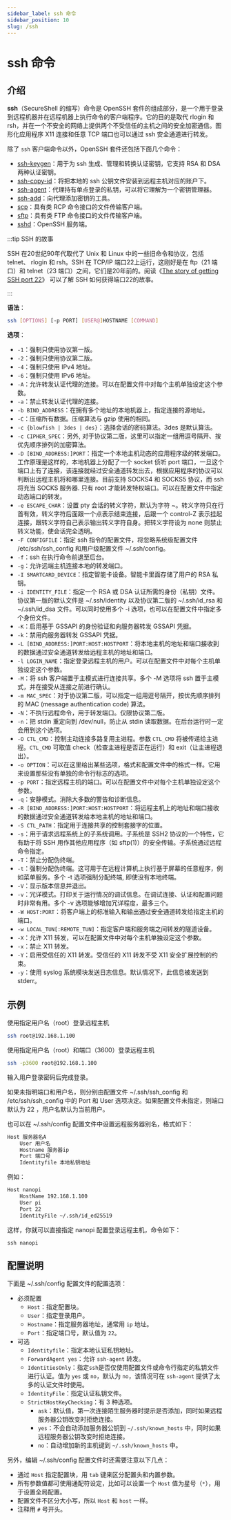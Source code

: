 ```yaml
---
sidebar_label: ssh 命令
sidebar_position: 10
slug: /ssh
---
```


# ssh 命令



## 介绍

**ssh**（SecureShell 的缩写）命令是 OpenSSH 套件的组成部分，是一个用于登录到远程机器并在远程机器上执行命令的客户端程序。它的目的是取代 rlogin 和 rsh，并在一个不安全的网络上提供两个不受信任的主机之间的安全加密通信。图形化应用程序 X11 连接和任意 TCP 端口也可以通过 ssh 安全通道进行转发。

除了 `ssh` 客户端命令以外，OpenSSH 套件还包括下面几个命令：

- [ssh-keygen](https://www.ssh.com/ssh/keygen)：用于为 ssh 生成、管理和转换认证密钥，它支持 RSA 和 DSA 两种认证密钥。
- [ssh-copy-id](https://www.ssh.com/ssh/copy-id)：将把本地的 ssh 公钥文件安装到远程主机对应的账户下。
- [ssh-agent](https://www.ssh.com/ssh/agent)：代理持有单点登录的私钥，可以将它理解为一个密钥管理器。
- [ssh-add](https://www.ssh.com/ssh/add)：向代理添加密钥的工具。
- [scp](https://www.ssh.com/ssh/scp)：具有类 RCP 命令接口的文件传输客户端。
- [sftp](https://www.ssh.com/ssh/sftp)：具有类 FTP 命令接口的文件传输客户端。
- [sshd](https://www.ssh.com/ssh/sshd)：OpenSSH 服务端。

:::tip SSH 的故事

SSH 在20世纪90年代取代了 Unix 和 Linux 中的一些旧命令和协议，包括 telnet、 rlogin 和 rsh。SSH 在 TCP/IP 端口22上运行，这刚好是在 ftp（21 端口）和 telnet（23 端口）之间，它们是20年前的。阅读《[The story of getting SSH port 22](https://www.ssh.com/academy/ssh/port#how-ssh-port-became-22)》 可以了解 SSH 如何获得端口22的故事。

:::

**语法**：

```bash
ssh [OPTIONS] [-p PORT] [USER@]HOSTNAME [COMMAND]
```

**选项**：

- `-1`：强制只使用协议第一版。
- `-2`：强制只使用协议第二版。
- `-4`：强制只使用 IPv4 地址。
- `-6`：强制只使用 IPv6 地址。
- `-A`：允许转发认证代理的连接。可以在配置文件中对每个主机单独设定这个参数。
- `-a`：禁止转发认证代理的连接。
- `-b BIND_ADDRESS`：在拥有多个地址的本地机器上，指定连接的源地址。
- `-C`：压缩所有数据。压缩算法与 gzip 使用的相同。
- `-c {blowfish | 3des | des}`：选择会话的密码算法。3des 是默认算法。
- `-c CIPHER_SPEC`：另外, 对于协议第二版，这里可以指定一组用逗号隔开、按优先顺序排列的加密算法。
- `-D [BIND_ADDRESS:]PORT`：指定一个本地主机动态的应用程序级的转发端口。工作原理是这样的，本地机器上分配了一个 socket 侦听 port 端口，一旦这个端口上有了连接，该连接就经过安全通道转发出去，根据应用程序的协议可以判断出远程主机将和哪里连接。目前支持 SOCKS4 和 SOCKS5 协议，而 ssh 将充当 SOCKS 服务器. 只有 root 才能转发特权端口。可以在配置文件中指定动态端口的转发。
- `-e ESCAPE_CHAR`：设置 pty 会话的转义字符，默认为字符 ~。转义字符只在行首有效，转义字符后面跟一个点表示结束连接，后跟一个 control-Z 表示挂起连接，跟转义字符自己表示输出转义字符自身。把转义字符设为 none 则禁止 转义功能，使会话完全透明。
- `-F CONFIGFILE`：指定 ssh 指令的配置文件，将忽略系统级配置文件 /etc/ssh/ssh_config 和用户级配置文件 ~/.ssh/config。
- `-f`：ssh 在执行命令前退至后台。
- `-g`：允许远端主机连接本地的转发端口。
- `-I SMARTCARD_DEVICE`：指定智能卡设备。智能卡里面存储了用户的 RSA 私钥。
- `-i IDENTITY_FILE`：指定一个 RSA 或 DSA 认证所需的身份（私钥）文件。协议第一版的默认文件是 ~/.ssh/identity 以及协议第二版的 ~/.ssh/id_rsa 和 ~/.ssh/id_dsa 文件。可以同时使用多个 -i 选项，也可以在配置文件中指定多个身份文件。
- `-K`：启用基于 GSSAPI 的身份验证和向服务器转发 GSSAPI 凭据。
- `-k`：禁用向服务器转发 GSSAPI 凭据。
- `-L [BIND_ADDRESS:]PORT:HOST:HOSTPORT`：将本地主机的地址和端口接收到的数据通过安全通道转发给远程主机的地址和端口。
- `-l LOGIN_NAME`：指定登录远程主机的用户。可以在配置文件中对每个主机单独设定这个参数。
- `-M`：将 ssh 客户端置于主模式进行连接共享。多个 -M 选项将 ssh 置于主模式，并在接受从连接之前进行确认。
- `-m MAC_SPEC`：对于协议第二版，可以指定一组用逗号隔开，按优先顺序排列的 MAC (message authentication code) 算法。
- `-N`：不执行远程命令，用于转发端口。仅限协议第二版。
- `-n`：把 stdin 重定向到 /dev/null，防止从 stdin 读取数据。在后台运行时一定会用到这个选项。
- `-O CTL_CMD`：控制主动连接多路复用主进程。参数 `CTL_CMD` 将被传递给主进程。`CTL_CMD` 可取值 check（检查主进程是否正在运行）和 exit（让主进程退出）。
- `-o OPTION`：可以在这里给出某些选项，格式和配置文件中的格式一样。它用来设置那些没有单独的命令行标志的选项。
- `-p PORT`：指定远程主机的端口。可以在配置文件中对每个主机单独设定这个参数。
- `-q`：安静模式。消除大多数的警告和诊断信息。
- `-R [BIND_ADDRESS:]PORT:HOST:HOSTPORT`：将远程主机上的地址和端口接收的数据通过安全通道转发给本地主机的地址和端口。
- `-S CTL_PATH`：指定用于连接共享的控制套接字的位置。
- `-s`：用于请求远程系统上的子系统调用。子系统是 SSH2 协议的一个特性，它有助于将 SSH 用作其他应用程序（如 sftp(1)）的安全传输。子系统通过远程命令指定。
- `-T`：禁止分配伪终端。
- `-t`：强制分配伪终端。这可用于在远程计算机上执行基于屏幕的任意程序，例如菜单服务。多个 -t  选项强制分配终端, 即使没有本地终端。
- `-V`：显示版本信息并退出。
- `-v`：冗详模式。打印关于运行情况的调试信息。在调试连接、认证和配置问题时非常有用。多个 -v 选项能够增加冗详程度，最多三个。
- `-W HOST:PORT`：将客户端上的标准输入和输出通过安全通道转发给指定主机的端口。
- `-w LOCAL_TUN[:REMOTE_TUN]`：指定客户端和服务端之间转发的隧道设备。
- `-X`：允许 X11 转发，可以在配置文件中对每个主机单独设定这个参数。
- `-x`：禁止 X11 转发。
- `-Y`：启用受信任的 X11 转发。受信任的 X11 转发不受 X11 安全扩展控制的约束。
- `-y`：使用 syslog 系统模块发送日志信息。默认情况下，此信息被发送到 stderr。



## 示例

使用指定用户名（root）登录远程主机

```bash
ssh root@192.168.1.100
```

使用指定用户名（root）和端口（3600）登录远程主机

```bash
ssh -p3600 root@192.168.1.100
```

输入用户登录密码后完成登录。

如果未指明端口和用户名，则分别由配置文件 ~/.ssh/ssh_config 和 /etc/ssh/ssh_config 中的 Port 和 User 选项决定。如果配置文件未指定，则端口默认为 22 ，用户名默认为当前用户。

也可以在 ~/.ssh/config 配置文件中设置远程服务器别名，格式如下：

```bash
Host 服务器名A
    User 用户名
    Hostname 服务器ip
    Port 端口号
    Identityfile 本地私钥地址
```

例如：

```bash
Host nanopi
	HostName 192.168.1.100
	User pi
	Port 22
	IdentityFile ~/.ssh/id_ed25519
```

这样，你就可以直接指定 nanopi 配置登录远程主机，命令如下：

```
ssh nanopi
```



## 配置说明

下面是 ~/.ssh/config 配置文件的配置选项：

- 必须配置
  - `Host`：指定配置块。
  - `User`：指定登录用户。
  - `Hostname`：指定服务器地址，通常用 `ip` 地址。
  - `Port`：指定端口号，默认值为 `22`。
- 可选
  - `Identityfile`：指定本地认证私钥地址。
  - `ForwardAgent yes`：允许 `ssh-agent` 转发。
  - `IdentitiesOnly`：指定`ssh`是否仅使用配置文件或命令行指定的私钥文件进行认证。值为 `yes` 或 `no`，默认为 `no`，该情况可在 `ssh-agent` 提供了太多的认证文件时使用。
  - `IdentityFile`：指定认证私钥文件。
  - `StrictHostKeyChecking`：有 3 种选项。
    - `ask`：默认值，第一次连接陌生服务器时提示是否添加，同时如果远程服务器公钥改变时拒绝连接。
    - `yes`：不会自动添加服务器公钥到 `~/.ssh/known_hosts` 中，同时如果远程服务器公钥改变时拒绝连接。
    - `no`：自动增加新的主机键到 `~/.ssh/known_hosts` 中。

另外，编辑 ~/.ssh/config 配置文件时还需要注意以下几点：

- 通过 `Host` 指定配置块，用 `tab` 键来区分配置头和内置参数。
- 所有参数值都可使用通配符设定，比如可以设置一个 `Host` 值为星号（`*`），用于设置全局配置。
- 配置文件不区分大小写，所以 `Host` 和 `host` 一样。
- 注释用 `#` 号开头。
